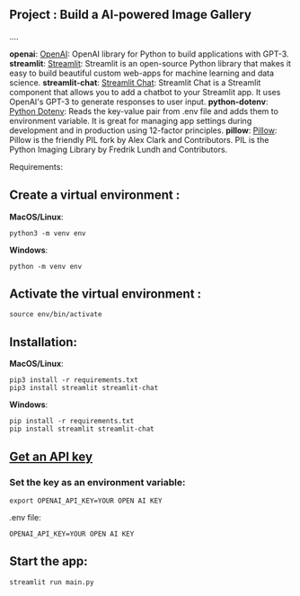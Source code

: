 ## Project : Build a AI-powered Image Gallery

....

**openai**: [OpenAI](https://openai.com/): OpenAI library for Python to build applications with GPT-3.
**streamlit**: [Streamlit](https://streamlit.io/): Streamlit is an open-source Python library that makes it easy to build beautiful custom web-apps for machine learning and data science.
**streamlit-chat**: [Streamlit Chat](https://pypi.org/project/streamlit-chat/): Streamlit Chat is a Streamlit component that allows you to add a chatbot to your Streamlit app. It uses OpenAI's GPT-3 to generate responses to user input.
**python-dotenv**: [Python Dotenv](https://pypi.org/project/python-dotenv/): Reads the key-value pair from .env file and adds them to environment variable. It is great for managing app settings during development and in production using 12-factor principles.
**pillow**: [Pillow](https://pypi.org/project/Pillow/): Pillow is the friendly PIL fork by Alex Clark and Contributors. PIL is the Python Imaging Library by Fredrik Lundh and Contributors.

Requirements:

## Create a virtual environment :

**MacOS/Linux**:

```
python3 -m venv env
```

**Windows**:

```
python -m venv env
```

## Activate the virtual environment :

```
source env/bin/activate
```

## Installation:

**MacOS/Linux**:

```
pip3 install -r requirements.txt
pip3 install streamlit streamlit-chat
```

**Windows**:

```
pip install -r requirements.txt
pip install streamlit streamlit-chat
```

## [Get an API key](https://platform.openai.com/account/api-keys)

### Set the key as an environment variable:

`export OPENAI_API_KEY=YOUR OPEN AI KEY`

.env file:

```
OPENAI_API_KEY=YOUR OPEN AI KEY
```

## Start the app:

`streamlit run main.py`
